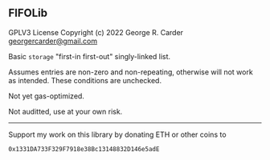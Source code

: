 ## FIFOLib

GPLV3 License Copyright (c) 2022 George R. Carder georgercarder@gmail.com

Basic `storage` "first-in first-out" singly-linked list.

Assumes entries are non-zero and non-repeating, otherwise will not work as intended. These conditions are unchecked. 

Not yet gas-optimized.

Not auditted, use at your own risk.

--------------------------------------

Support my work on this library by donating ETH or other coins to

`0x1331DA733F329F7918e38Bc13148832D146e5adE`
